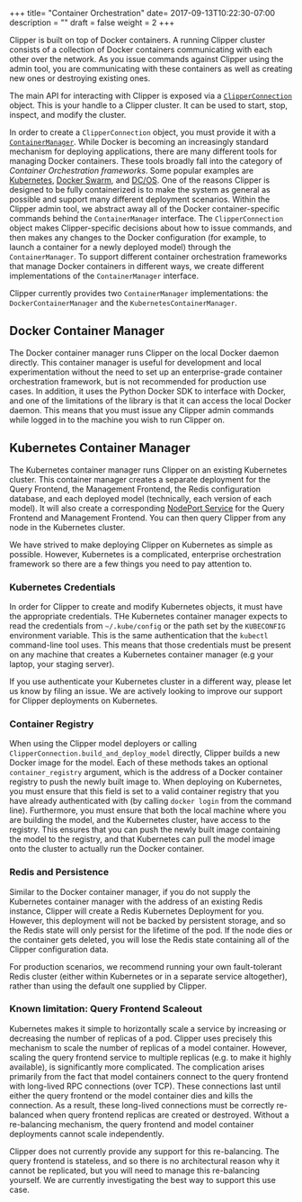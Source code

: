 +++
title= "Container Orchestration"
date= 2017-09-13T10:22:30-07:00
description = ""
draft = false
weight = 2
+++


Clipper is built on top of Docker containers. A running Clipper cluster consists of a collection of Docker containers communicating with each other over the network. As you issue commands against Clipper using the admin tool, you are communicating with these containers as well as creating new ones or destroying existing ones.

The main API for interacting with Clipper is exposed via a [`ClipperConnection`](http://docs.clipper.ai/en/develop/#clipper-connection) object. This is your handle to a Clipper cluster. It can be used to start, stop, inspect, and modify the cluster.

In order to create a `ClipperConnection` object, you must provide it with a [`ContainerManager`](http://docs.clipper.ai/en/develop/#container-managers).
While Docker is becoming an increasingly standard mechanism for deploying applications, there are many different tools for managing Docker containers.
These tools broadly fall into the category of *Container Orchestration frameworks*.
Some popular examples are [Kubernetes](https://kubernetes.io/), [Docker Swarm](https://docs.docker.com/engine/swarm/), and [DC/OS](https://dcos.io/).
One of the reasons Clipper is designed to be fully containerized is to make the system as general as possible and support many different deployment scenarios.
Within the Clipper admin tool, we abstract away all of the Docker container-specific commands behind the `ContainerManager` interface.
The `ClipperConnection` object makes Clipper-specific decisions about how to issue commands, and then makes any changes to the Docker configuration (for example, to launch a container for a newly deployed model) through the `ContainerManager`.
To support different container orchestration frameworks that manage Docker containers in different ways, we create different implementations of the `ContainerManager` interface.

Clipper currently provides two `ContainerManager` implementations: the `DockerContainerManager` and the `KubernetesContainerManager`.

## Docker Container Manager

The Docker container manager runs Clipper on the local Docker daemon directly.
This container manager is useful for development and local experimentation without the need to set up an enterprise-grade container orchestration framework, but is not recommended for production use cases.
In addition, it uses the Python Docker SDK to interface with Docker, and one of the limitations of the library is that it can access the local Docker daemon.
This means that you must issue any Clipper admin commands while logged in to the machine you wish to run Clipper on.


## Kubernetes Container Manager
<a name="k8s-container-manager"></a>

The Kubernetes container manager runs Clipper on an existing Kubernetes cluster. This container manager
creates a separate deployment for the Query Frontend, the Management Frontend, the Redis configuration
database, and each deployed model (technically, each version of each model).  It will also create a
corresponding [NodePort Service](https://kubernetes.io/docs/concepts/services-networking/service/#type-nodeport)
for the Query Frontend and Management Frontend. You can then query Clipper from any node in the
Kubernetes cluster.

We have strived to make deploying Clipper on Kubernetes as simple as possible. However, Kubernetes
is a complicated, enterprise orchestration framework so there are a few things you need to pay attention to.

### Kubernetes Credentials

In order for Clipper to create and modify Kubernetes objects, it must have the appropriate credentials.
THe Kubernetes container manager expects to read the credentials from `~/.kube/config` or the path set
by the `KUBECONFIG` environment variable. This is the same authentication that the
`kubectl` command-line tool uses. This means that those credentials must be present on any machine
that creates a Kubernetes container manager (e.g your laptop, your staging server).

If you use authenticate your Kubernetes cluster in a different way, please let us know
by filing an issue. We are actively looking to improve our support for Clipper deployments
on Kubernetes.

### Container Registry

When using the Clipper model deployers or calling `ClipperConnection.build_and_deploy_model` directly,
Clipper builds a new Docker image for the model. Each of these methods takes an optional `container_registry`
argument, which is the address of a Docker container registry to push the newly built image to.
When deploying on Kubernetes, you must ensure that this field is set to a valid container registry that you
have already authenticated with (by calling `docker login` from the command line).
Furthermore, you must ensure that both the local machine where you are building the model, and the
Kubernetes cluster, have access to the registry. This ensures that you can push the newly built
image containing the model to the registry, and that Kubernetes can pull the model image onto the
cluster to actually run the Docker container.

### Redis and Persistence

Similar to the Docker container manager, if you do not supply the Kubernetes container manager
with the address of an existing Redis instance, Clipper will create a Redis Kubernetes Deployment
for you. However, this deployment will not be backed by persistent storage, and so the Redis
state will only persist for the lifetime of the pod. If the node dies or the container gets deleted,
you will lose the Redis state containing all of the Clipper configuration data.

For production scenarios, we recommend running your own fault-tolerant Redis cluster (either
within Kubernetes or in a separate service altogether), rather than using the default one
supplied by Clipper.

### Known limitation: Query Frontend Scaleout

Kubernetes makes it simple to horizontally scale a service by increasing or decreasing
the number of replicas of a pod. Clipper uses precisely this mechanism to scale
the number of replicas of a model container. However, scaling the query frontend
service to multiple replicas (e.g. to make it highly available), is significantly
more complicated. The complication arises primarily from the fact that model
containers connect to the query frontend with long-lived RPC connections (over TCP).
These connections last until either the query frontend or the model container dies
and kills the connection. As a result, these long-lived connections must be correctly re-balanced
when query frontend replicas are created or destroyed. Without a re-balancing
mechanism, the query frontend and model container deployments cannot scale independently.

Clipper does not currently provide any support for this re-balancing. The query frontend
is stateless, and so there is no architectural reason why it cannot be replicated, but you
will need to manage this re-balancing yourself. We are currently investigating the best way
to support this use case.


<!-- The problem is that when a model container connects to an instance of the query frontend, -->
<!-- it connects with a long-lived RPC connection (over TCP) that lasts until either the query -->
<!-- frontend or the model container dies, thus killing the connection. Consider the following -->
<!-- example deployment, where you have a model deployed in a pod of size 4 (4 replicas of the -->
<!-- model), all connected to the same query frontend container in a pod of size 1. -->
<!--  -->
<!-- {{< figure src="/images/k8s_query_scaleout_1.png" >}} -->
<!--  -->
<!-- If we then decide to scale out the query frontend pod to have two containers, the expected -->
<!-- behavior would be for the 4 model containers to load balance evenly across the two query -->
<!-- frontend containers like this: -->
<!--  -->
<!-- {{< figure src="/images/k8s_query_scaleout_2.png" >}} -->
<!--  -->
<!--  -->
<!-- Instead, because the connection between a model container and query frontend is long-lived, -->
<!-- the addition of another query frontend container does not trigger the existing model containers -->
<!-- to rebalance. Any new model replicas  -->

